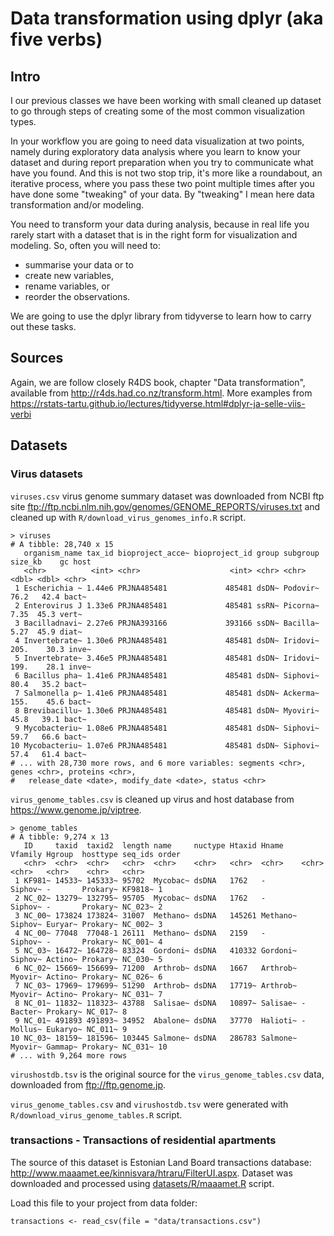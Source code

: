 # Data transformation using dplyr (aka five verbs)

## Intro
I our previous classes we have been working with small cleaned up dataset to go through steps of creating some of the most common visualization types. 

In your workflow you are going to need data visualization at two points, namely during exploratory data analysis where you learn to know your dataset and during report preparation when you try to communicate what have you found. And this is not two stop trip, it's more like a roundabout, an iterative process, where you pass these two point multiple times after you have done some "tweaking" of your data. By "tweaking" I mean here data transformation and/or modeling. 

You need to transform your data during analysis, because in real life you rarely start with a dataset that is in the right form for visualization and modeling. So, often you will need to:

- summarise your data or to 
- create new variables, 
- rename variables, or 
- reorder the observations. 

We are going to use the dplyr library from tidyverse to learn how to carry out these tasks. 

## Sources
Again, we are follow closely R4DS book, chapter "Data transformation", available from http://r4ds.had.co.nz/transform.html. More examples from https://rstats-tartu.github.io/lectures/tidyverse.html#dplyr-ja-selle-viis-verbi

## Datasets

### Virus datasets

`viruses.csv` virus genome summary dataset was downloaded from NCBI ftp site ftp://ftp.ncbi.nlm.nih.gov/genomes/GENOME_REPORTS/viruses.txt and cleaned up with `R/download_virus_genomes_info.R` script.   

```
> viruses
# A tibble: 28,740 x 15
   organism_name tax_id bioproject_acce~ bioproject_id group subgroup size_kb    gc host 
   <chr>          <int> <chr>                    <int> <chr> <chr>      <dbl> <dbl> <chr>
 1 Escherichia ~ 1.44e6 PRJNA485481             485481 dsDN~ Podovir~   76.2   42.4 bact~
 2 Enterovirus J 1.33e6 PRJNA485481             485481 ssRN~ Picorna~    7.35  45.3 vert~
 3 Bacilladnavi~ 2.27e6 PRJNA393166             393166 ssDN~ Bacilla~    5.27  45.9 diat~
 4 Invertebrate~ 1.30e6 PRJNA485481             485481 dsDN~ Iridovi~  205.    30.3 inve~
 5 Invertebrate~ 3.46e5 PRJNA485481             485481 dsDN~ Iridovi~  199.    28.1 inve~
 6 Bacillus pha~ 1.41e6 PRJNA485481             485481 dsDN~ Siphovi~   80.4   35.2 bact~
 7 Salmonella p~ 1.41e6 PRJNA485481             485481 dsDN~ Ackerma~  155.    45.6 bact~
 8 Brevibacillu~ 1.30e6 PRJNA485481             485481 dsDN~ Myoviri~   45.8   39.1 bact~
 9 Mycobacteriu~ 1.08e6 PRJNA485481             485481 dsDN~ Siphovi~   59.7   66.6 bact~
10 Mycobacteriu~ 1.07e6 PRJNA485481             485481 dsDN~ Siphovi~   57.4   61.4 bact~
# ... with 28,730 more rows, and 6 more variables: segments <chr>, genes <chr>, proteins <chr>,
#   release_date <date>, modify_date <date>, status <chr>
```

`virus_genome_tables.csv` is cleaned up virus and host database from https://www.genome.jp/viptree.    

```
> genome_tables
# A tibble: 9,274 x 13
   ID     taxid  taxid2  length name     nuctype Htaxid Hname    Vfamily Hgroup  hosttype seq_ids order
   <chr>  <chr>  <chr>   <chr>  <chr>    <chr>   <chr>  <chr>    <chr>   <chr>   <chr>    <chr>   <chr>
 1 KF981~ 14533~ 145333~ 95702  Mycobac~ dsDNA   1762   -        Siphov~ -       Prokary~ KF9818~ 1    
 2 NC_02~ 13279~ 132795~ 95705  Mycobac~ dsDNA   1762   -        Siphov~ -       Prokary~ NC_023~ 2    
 3 NC_00~ 173824 173824~ 31007  Methano~ dsDNA   145261 Methano~ Siphov~ Euryar~ Prokary~ NC_002~ 3    
 4 NC_00~ 77048  77048-1 26111  Methano~ dsDNA   2159   -        Siphov~ -       Prokary~ NC_001~ 4    
 5 NC_03~ 16472~ 164728~ 83324  Gordoni~ dsDNA   410332 Gordoni~ Siphov~ Actino~ Prokary~ NC_030~ 5    
 6 NC_02~ 15669~ 156699~ 71200  Arthrob~ dsDNA   1667   Arthrob~ Myovir~ Actino~ Prokary~ NC_026~ 6    
 7 NC_03~ 17969~ 179699~ 51290  Arthrob~ dsDNA   17719~ Arthrob~ Myovir~ Actino~ Prokary~ NC_031~ 7    
 8 NC_01~ 11832~ 118323~ 43788  Salisae~ dsDNA   10897~ Salisae~ -       Bacter~ Prokary~ NC_017~ 8    
 9 NC_01~ 491893 491893~ 34952  Abalone~ dsDNA   37770  Halioti~ -       Mollus~ Eukaryo~ NC_011~ 9    
10 NC_03~ 18159~ 181596~ 103445 Salmone~ dsDNA   286783 Salmone~ Myovir~ Gammap~ Prokary~ NC_031~ 10   
# ... with 9,264 more rows
```


`virushostdb.tsv` is the original source for the `virus_genome_tables.csv` data, downloaded from ftp://ftp.genome.jp.   


`virus_genome_tables.csv` and `virushostdb.tsv` were generated with `R/download_virus_genome_tables.R` script.


### transactions - Transactions of residential apartments
The source of this dataset is Estonian Land Board transactions database: http://www.maaamet.ee/kinnisvara/htraru/FilterUI.aspx. Dataset was downloaded and processed using [datasets/R/maaamet.R](https://github.com/rstats-tln/datasets/blob/master/R/maaamet.R) script. 

Load this file to your project from data folder:
```
transactions <- read_csv(file = "data/transactions.csv")
```



